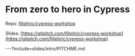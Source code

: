 # From zero to hero in Cypress

Repo: [filiphric/cypress-workshop](https://github.com/filiphric/cypress-workshop)

Slides: [https://gitpitch.com/filiphric/cypress-workshop](https://gitpitch.com/filiphric/cypress-workshop)

---?include=slides/intro/PITCHME.md